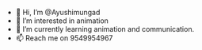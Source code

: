 - 👋 Hi, I’m @Ayushimungad
- 👀 I’m interested in animation
- 🌱 I’m currently learning animation and communication.
- 📫 Reach me on 9549954967

<!---
Ayushimungad/Ayushimungad is a ✨ special ✨ repository because its `README.md` (this file) appears on your GitHub profile.
You can click the Preview link to take a look at your changes.
--->

